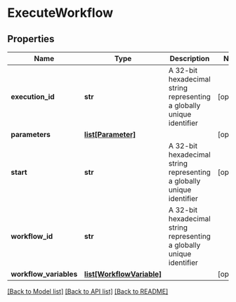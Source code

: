 # ExecuteWorkflow

## Properties
Name | Type | Description | Notes
------------ | ------------- | ------------- | -------------
**execution_id** | **str** | A 32-bit hexadecimal string representing a globally unique identifier | [optional] 
**parameters** | [**list[Parameter]**](Parameter.md) |  | [optional] 
**start** | **str** | A 32-bit hexadecimal string representing a globally unique identifier | [optional] 
**workflow_id** | **str** | A 32-bit hexadecimal string representing a globally unique identifier | 
**workflow_variables** | [**list[WorkflowVariable]**](WorkflowVariable.md) |  | [optional] 

[[Back to Model list]](../README.md#documentation-for-models) [[Back to API list]](../README.md#documentation-for-api-endpoints) [[Back to README]](../README.md)


